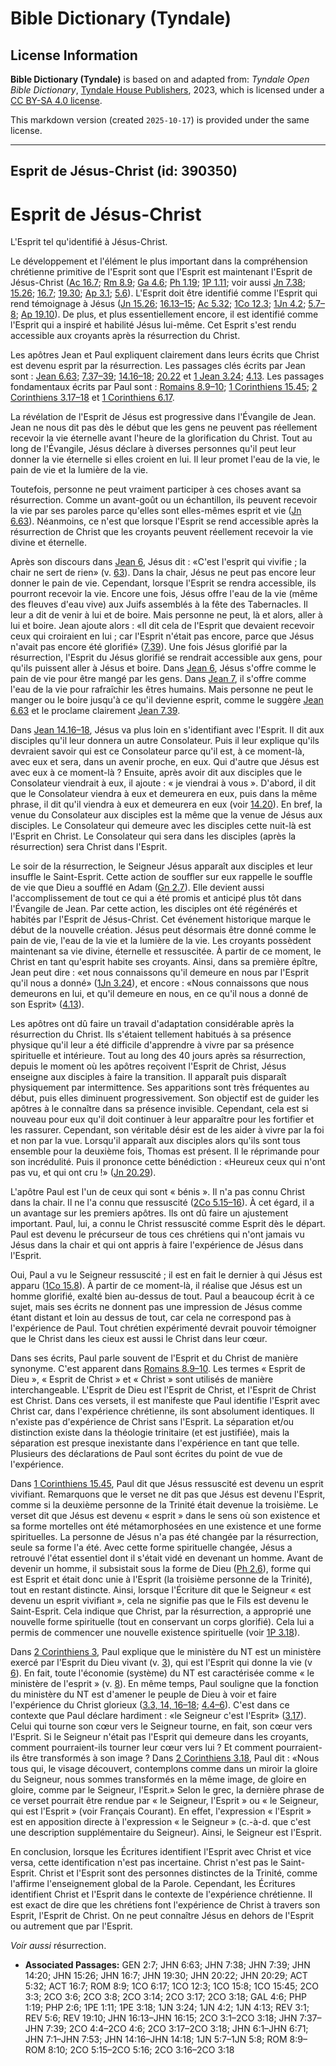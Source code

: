 # Bible Dictionary (Tyndale)

## License Information

**Bible Dictionary (Tyndale)** is based on and adapted from: _Tyndale Open Bible Dictionary_, [Tyndale House Publishers](https://tyndaleopenresources.com/), 2023, which is licensed under a [CC BY-SA 4.0 license](https://creativecommons.org/licenses/by-sa/4.0/legalcode.en).

This markdown version (created `2025-10-17`) is provided under the same license.



--------------------------------

## Esprit de Jésus-Christ (id: 390350)

Esprit de Jésus\-Christ
=======================

L'Esprit tel qu'identifié à Jésus\-Christ.

Le développement et l'élément le plus important dans la compréhension chrétienne primitive de l'Esprit sont que l'Esprit est maintenant l'Esprit de Jésus\-Christ ([Ac 16\.7](https://ref.ly/Acts16:7); [Rm 8\.9](https://ref.ly/Rom8:9); [Ga 4\.6](https://ref.ly/Gal4:6); [Ph 1\.19](https://ref.ly/Phil1:19); [1P 1\.11](https://ref.ly/1Pet1:11); voir aussi [Jn 7\.38](https://ref.ly/John7:38); [15\.26](https://ref.ly/John15:26); [16\.7](https://ref.ly/John16:7); [19\.30](https://ref.ly/John19:30); [Ap 3\.1](https://ref.ly/Rev3:1); [5\.6](https://ref.ly/Rev5:6)). L'Esprit doit être identifié comme l'Esprit qui rend témoignage à Jésus ([Jn 15\.26](https://ref.ly/John15:26); [16\.13–15](https://ref.ly/John16:13-John16:15); [Ac 5\.32](https://ref.ly/Acts5:32); [1Co 12\.3](https://ref.ly/1Cor12:3); [1Jn 4\.2](https://ref.ly/1John4:2); [5\.7–8](https://ref.ly/1John5:7-1John5:8); [Ap 19\.10](https://ref.ly/Rev19:10)). De plus, et plus essentiellement encore, il est identifié comme l'Esprit qui a inspiré et habilité Jésus lui\-même. Cet Esprit s'est rendu accessible aux croyants après la résurrection du Christ.

Les apôtres Jean et Paul expliquent clairement dans leurs écrits que Christ est devenu esprit par la résurrection. Les passages clés écrits par Jean sont : [Jean 6\.63](https://ref.ly/John6:63); [7\.37–39](https://ref.ly/John7:37-John7:39); [14\.16–18](https://ref.ly/John14:16-John14:18); [20\.22](https://ref.ly/John20:22) et [1 Jean 3\.24](https://ref.ly/1John3:24); [4\.13](https://ref.ly/1John4:13). Les passages fondamentaux écrits par Paul sont : [Romains 8\.9–10](https://ref.ly/Rom8:9-Rom8:10); [1 Corinthiens 15\.45](https://ref.ly/1Cor15:45); [2 Corinthiens 3\.17–18](https://ref.ly/2Cor3:17-2Cor3:18) et [1 Corinthiens 6\.17](https://ref.ly/1Cor6:17).

La révélation de l'Esprit de Jésus est progressive dans l'Évangile de Jean. Jean ne nous dit pas dès le début que les gens ne peuvent pas réellement recevoir la vie éternelle avant l'heure de la glorification du Christ. Tout au long de l'Évangile, Jésus déclare à diverses personnes qu'il peut leur donner la vie éternelle si elles croient en lui. Il leur promet l'eau de la vie, le pain de vie et la lumière de la vie. 

Toutefois, personne ne peut vraiment participer à ces choses avant sa résurrection. Comme un avant\-goût ou un échantillon, ils peuvent recevoir la vie par ses paroles parce qu'elles sont elles\-mêmes esprit et vie ([Jn 6\.63](https://ref.ly/John6:63)). Néanmoins, ce n'est que lorsque l'Esprit se rend accessible après la résurrection de Christ que les croyants peuvent réellement recevoir la vie divine et éternelle. 

Après son discours dans [Jean 6](https://ref.ly/John6:1-John6:71), Jésus dit : «C'est l'esprit qui vivifie ; la chair ne sert de rien» (v. [63](https://ref.ly/John6:63)). Dans la chair, Jésus ne peut pas encore leur donner le pain de vie. Cependant, lorsque l'Esprit se rendra accessible, ils pourront recevoir la vie. Encore une fois, Jésus offre l'eau de la vie (même des fleuves d'eau vive) aux Juifs assemblés à la fête des Tabernacles. Il leur a dit de venir à lui et de boire. Mais personne ne peut, là et alors, aller à lui et boire. Jean ajoute alors : «Il dit cela de l'Esprit que devaient recevoir ceux qui croiraient en lui ; car l'Esprit n'était pas encore, parce que Jésus n'avait pas encore été glorifié» ([7\.39](https://ref.ly/John7:39)). Une fois Jésus glorifié par la résurrection, l'Esprit du Jésus glorifié se rendrait accessible aux gens, pour qu'ils puissent aller à Jésus et boire. Dans [Jean 6](https://ref.ly/John6:1-John6:71), Jésus s'offre comme le pain de vie pour être mangé par les gens. Dans [Jean 7](https://ref.ly/John7:1-John7:53), il s'offre comme l'eau de la vie pour rafraîchir les êtres humains. Mais personne ne peut le manger ou le boire jusqu'à ce qu'il devienne esprit, comme le suggère [Jean 6\.63](https://ref.ly/John6:63) et le proclame clairement [Jean 7\.39](https://ref.ly/John7:39).

Dans [Jean 14\.16–18](https://ref.ly/John14:16-John14:18), Jésus va plus loin en s'identifiant avec l'Esprit. Il dit aux disciples qu'il leur donnera un autre Consolateur. Puis il leur explique qu'ils devraient savoir qui est ce Consolateur parce qu'il est, à ce moment\-là, avec eux et sera, dans un avenir proche, en eux. Qui d'autre que Jésus est avec eux à ce moment\-là ? Ensuite, après avoir dit aux disciples que le Consolateur viendrait à eux, il ajoute : « je viendrai à vous ». D'abord, il dit que le Consolateur viendra à eux et demeurera en eux, puis dans la même phrase, il dit qu'il viendra à eux et demeurera en eux (voir [14\.20](https://ref.ly/John14:20)). En bref, la venue du Consolateur aux disciples est la même que la venue de Jésus aux disciples. Le Consolateur qui demeure avec les disciples cette nuit\-là est l'Esprit en Christ. Le Consolateur qui sera dans les disciples (après la résurrection) sera Christ dans l'Esprit.

Le soir de la résurrection, le Seigneur Jésus apparaît aux disciples et leur insuffle le Saint\-Esprit. Cette action de souffler sur eux rappelle le souffle de vie que Dieu a soufflé en Adam ([Gn 2\.7](https://ref.ly/Gen2:7)). Elle devient aussi l'accomplissement de tout ce qui a été promis et anticipé plus tôt dans l'Évangile de Jean. Par cette action, les disciples ont été régénérés et habités par l'Esprit de Jésus\-Christ. Cet événement historique marque le début de la nouvelle création. Jésus peut désormais être donné comme le pain de vie, l'eau de la vie et la lumière de la vie. Les croyants possèdent maintenant sa vie divine, éternelle et ressuscitée. À partir de ce moment, le Christ en tant qu'esprit habite ses croyants. Ainsi, dans sa première épître, Jean peut dire : «et nous connaissons qu'il demeure en nous par l'Esprit qu'il nous a donné» ([1Jn 3\.24](https://ref.ly/1John3:24)), et encore : «Nous connaissons que nous demeurons en lui, et qu'il demeure en nous, en ce qu'il nous a donné de son Esprit» ([4\.13](https://ref.ly/1John4:13)).

Les apôtres ont dû faire un travail d'adaptation considérable après la résurrection du Christ. Ils s'étaient tellement habitués à sa présence physique qu'il leur a été difficile d'apprendre à vivre par sa présence spirituelle et intérieure. Tout au long des 40 jours après sa résurrection, depuis le moment où les apôtres reçoivent l'Esprit de Christ, Jésus enseigne aux disciples à faire la transition. Il apparaît puis disparaît physiquement par intermittence. Ses apparitions sont très fréquentes au début, puis elles diminuent progressivement. Son objectif est de guider les apôtres à le connaître dans sa présence invisible. Cependant, cela est si nouveau pour eux qu'il doit continuer à leur apparaître pour les fortifier et les rassurer. Cependant, son véritable désir est de les aider à vivre par la foi et non par la vue. Lorsqu'il apparaît aux disciples alors qu'ils sont tous ensemble pour la deuxième fois, Thomas est présent. Il le réprimande pour son incrédulité. Puis il prononce cette bénédiction : «Heureux ceux qui n'ont pas vu, et qui ont cru !» ([Jn 20\.29](https://ref.ly/John20:29)).

L'apôtre Paul est l'un de ceux qui sont « bénis ». Il n'a pas connu Christ dans la chair. Il ne l'a connu que ressuscité ([2Co 5\.15–16](https://ref.ly/2Cor5:15-2Cor5:16)). À cet égard, il a un avantage sur les premiers apôtres. Ils ont dû faire un ajustement important. Paul, lui, a connu le Christ ressuscité comme Esprit dès le départ. Paul est devenu le précurseur de tous ces chrétiens qui n'ont jamais vu Jésus dans la chair et qui ont appris à faire l'expérience de Jésus dans l'Esprit. 

Oui, Paul a vu le Seigneur ressuscité ; il est en fait le dernier à qui Jésus est apparu ([1Co 15\.8](https://ref.ly/1Cor15:8)). À partir de ce moment\-là, il réalise que Jésus est un homme glorifié, exalté bien au\-dessus de tout. Paul a beaucoup écrit à ce sujet, mais ses écrits ne donnent pas une impression de Jésus comme étant distant et loin au dessus de tout, car cela ne correspond pas à l'expérience de Paul. Tout chrétien expérimenté devrait pouvoir témoigner que le Christ dans les cieux est aussi le Christ dans leur cœur.

Dans ses écrits, Paul parle souvent de l'Esprit et du Christ de manière synonyme. C'est apparent dans [Romains 8\.9–10](https://ref.ly/Rom8:9-Rom8:10). Les termes « Esprit de Dieu », « Esprit de Christ » et « Christ » sont utilisés de manière interchangeable. L'Esprit de Dieu est l'Esprit de Christ, et l'Esprit de Christ est Christ. Dans ces versets, il est manifeste que Paul identifie l'Esprit avec Christ car, dans l'expérience chrétienne, ils sont absolument identiques. Il n'existe pas d'expérience de Christ sans l'Esprit. La séparation et/ou distinction existe dans la théologie trinitaire (et est justifiée), mais la séparation est presque inexistante dans l'expérience en tant que telle. Plusieurs des déclarations de Paul sont écrites du point de vue de l'expérience.

Dans [1 Corinthiens 15\.45](https://ref.ly/1Cor15:45), Paul dit que Jésus ressuscité est devenu un esprit vivifiant. Remarquons que le verset ne dit pas que Jésus est devenu l'Esprit, comme si la deuxième personne de la Trinité était devenue la troisième. Le verset dit que Jésus est devenu « esprit » dans le sens où son existence et sa forme mortelles ont été métamorphosées en une existence et une forme spirituelles. La personne de Jésus n'a pas été changée par la résurrection, seule sa forme l'a été. Avec cette forme spirituelle changée, Jésus a retrouvé l'état essentiel dont il s'était vidé en devenant un homme. Avant de devenir un homme, il subsistait sous la forme de Dieu ([Ph 2\.6](https://ref.ly/Phil2:6)), forme qui est Esprit et était donc unie à l'Esprit (la troisième personne de la Trinité), tout en restant distincte. Ainsi, lorsque l'Écriture dit que le Seigneur « est devenu un esprit vivifiant », cela ne signifie pas que le Fils est devenu le Saint\-Esprit. Cela indique que Christ, par la résurrection, a approprié une nouvelle forme spirituelle (tout en conservant un corps glorifié). Cela lui a permis de commencer une nouvelle existence spirituelle (voir [1P 3\.18](https://ref.ly/1Pet3:18)).

Dans [2 Corinthiens 3](https://ref.ly/2Cor3:1-2Cor3:18), Paul explique que le ministère du NT est un ministère exercé par l'Esprit du Dieu vivant (v. [3](https://ref.ly/2Cor3:3)), qui est l'Esprit qui donne la vie (v [6](https://ref.ly/2Cor3:6)). En fait, toute l'économie (système) du NT est caractérisée comme « le ministère de l'esprit » (v. [8](https://ref.ly/2Cor3:8)). En même temps, Paul souligne que la fonction du ministère du NT est d'amener le peuple de Dieu à voir et faire l'expérience du Christ glorieux ([3\.3, 14, 16–18](https://ref.ly/2Cor3:3,2Cor3:14,2Cor3:16-2Cor3:18); [4\.4–6](https://ref.ly/2Cor4:4-2Cor4:6)). C'est dans ce contexte que Paul déclare hardiment : «le Seigneur c'est l'Esprit» ([3\.17](https://ref.ly/2Cor3:17)). Celui qui tourne son cœur vers le Seigneur tourne, en fait, son cœur vers l'Esprit. Si le Seigneur n'était pas l'Esprit qui demeure dans les croyants, comment pourraient\-ils tourner leur cœur vers lui ? Et comment pourraient\-ils être transformés à son image ? Dans [2 Corinthiens 3\.18](https://ref.ly/2Cor3:18), Paul dit : «Nous tous qui, le visage découvert, contemplons comme dans un miroir la gloire du Seigneur, nous sommes transformés en la même image, de gloire en gloire, comme par le Seigneur, l'Esprit.» Selon le grec, la dernière phrase de ce verset pourrait être rendue par « le Seigneur, l'Esprit » ou « le Seigneur, qui est l'Esprit » (voir Français Courant). En effet, l'expression « l'Esprit » est en apposition directe à l'expression « le Seigneur » (c.\-à\-d. que c'est une description supplémentaire du Seigneur). Ainsi, le Seigneur est l'Esprit.

En conclusion, lorsque les Écritures identifient l'Esprit avec Christ et vice versa, cette identification n'est pas incertaine. Christ n'est pas le Saint\-Esprit. Christ et l'Esprit sont des personnes distinctes de la Trinité, comme l'affirme l'enseignement global de la Parole. Cependant, les Écritures identifient Christ et l'Esprit dans le contexte de l'expérience chrétienne. Il est exact de dire que les chrétiens font l'expérience de Christ à travers son Esprit, l'Esprit de Christ. On ne peut connaître Jésus en dehors de l'Esprit ou autrement que par l'Esprit.

*Voir aussi* résurrection.

* **Associated Passages:** GEN 2:7; JHN 6:63; JHN 7:38; JHN 7:39; JHN 14:20; JHN 15:26; JHN 16:7; JHN 19:30; JHN 20:22; JHN 20:29; ACT 5:32; ACT 16:7; ROM 8:9; 1CO 6:17; 1CO 12:3; 1CO 15:8; 1CO 15:45; 2CO 3:3; 2CO 3:6; 2CO 3:8; 2CO 3:14; 2CO 3:17; 2CO 3:18; GAL 4:6; PHP 1:19; PHP 2:6; 1PE 1:11; 1PE 3:18; 1JN 3:24; 1JN 4:2; 1JN 4:13; REV 3:1; REV 5:6; REV 19:10; JHN 16:13–JHN 16:15; 2CO 3:1–2CO 3:18; JHN 7:37–JHN 7:39; 2CO 4:4–2CO 4:6; 2CO 3:17–2CO 3:18; JHN 6:1–JHN 6:71; JHN 7:1–JHN 7:53; JHN 14:16–JHN 14:18; 1JN 5:7–1JN 5:8; ROM 8:9–ROM 8:10; 2CO 5:15–2CO 5:16; 2CO 3:16–2CO 3:18

